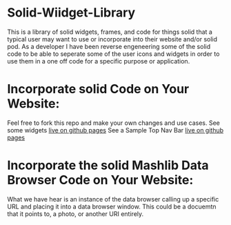 # Solid-Wiidget-Library
This is a library of solid widgets, frames, and code for things solid that a typical user may want to use or incorporate into their website and/or solid pod. As a developer I have been reverse engeneering some of the solid code to be able to seperate some of the user icons and widgets in order to use them in a one off code for a specific purpose or application.
# Incorporate solid Code on Your Website:
Feel free to fork this repo and make your own changes and use cases.
See some widgets [live on github pages](https://mikeadams1.github.io/Solid-Wiidget-Library/widget.html#)
See a Sample Top Nav Bar [live on github pages](https://mikeadams1.github.io/Solid-Wiidget-Library/Top-Nav-Bar.html#)
# Incorporate the solid Mashlib Data Browser Code on Your Website:
What we have hear is an instance of the data browser calling up a specific URL and placing it into a data browser window. This could be a docuemtn that it points to, a photo, or another URI entirely.
